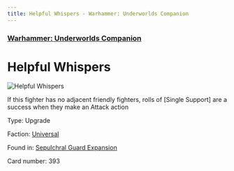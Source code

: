 ```yaml
---
title: Helpful Whispers - Warhammer: Underworlds Companion
---
```


### [Warhammer: Underworlds Companion](https://guidokessels.github.io/wh-underworlds)

  

# Helpful Whispers

![Helpful Whispers](https://warhammerunderworlds.com/wp-content/uploads/sites/6/2017/12/393_ENG-Helpful-Whispers.png)

If this fighter has no adjacent friendly fighters, rolls of [Single Support] are a success when they make an Attack action

Type: Upgrade

Faction: [Universal](https://guidokessels.github.io/wh-underworlds/factions/universal)

Found in: [Sepulchral Guard Expansion](https://guidokessels.github.io/wh-underworlds/locations/sepulchral-guard-expansion)

Card number: 393
